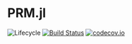 # PRM.jl

![Lifecycle](https://img.shields.io/badge/lifecycle-experimental-orange.svg)<!--
![Lifecycle](https://img.shields.io/badge/lifecycle-maturing-blue.svg)
![Lifecycle](https://img.shields.io/badge/lifecycle-stable-green.svg)
![Lifecycle](https://img.shields.io/badge/lifecycle-retired-orange.svg)
![Lifecycle](https://img.shields.io/badge/lifecycle-archived-red.svg)
![Lifecycle](https://img.shields.io/badge/lifecycle-dormant-blue.svg) -->
[![Build Status](https://travis-ci.com/Vero/PRM.jl.svg?branch=master)](https://travis-ci.com/Vero/PRM.jl)
[![codecov.io](http://codecov.io/github/Vero/PRM.jl/coverage.svg?branch=master)](http://codecov.io/github/Vero/PRM.jl?branch=master)
<!--
[![Documentation](https://img.shields.io/badge/docs-stable-blue.svg)](https://Vero.github.io/PRM.jl/stable)
[![Documentation](https://img.shields.io/badge/docs-master-blue.svg)](https://Vero.github.io/PLM.jl/dev)
-->

